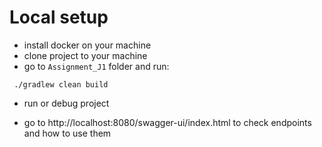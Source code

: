 # Local setup

- install docker on your machine
- clone project to your machine
- go to `Assignment_J1` folder and run:
```
 ./gradlew clean build
```
- run or debug project

- go to http://localhost:8080/swagger-ui/index.html to check endpoints and how to use them
